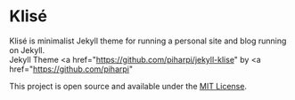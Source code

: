 # Klisé

Klisé is minimalist Jekyll theme for running a personal site and blog running on Jekyll.<br>
Jekyll Theme <a href="https://github.com/piharpi/jekyll-klise" by <a href="https://github.com/piharpi"

This project is open source and available under the [MIT License](LICENSE).
